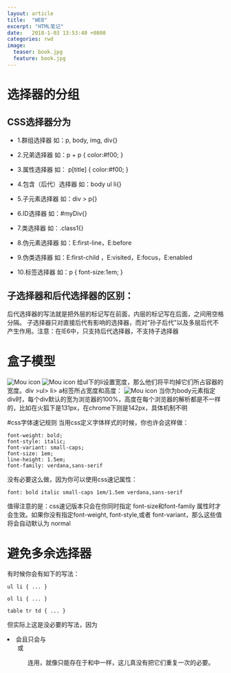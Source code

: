 ```yaml
---
layout: article
title:  "WEB"
excerpt: "HTML笔记"
date:   2018-1-03 13:53:40 +0800
categories: rwd
image:
  teaser: book.jpg
  feature: book.jpg
---
```

# 选择器的分组
## CSS选择器分为
- 1.群组选择器  如：p, body, img, div{}

- 2.兄弟选择器  如：p + p { color:#f00; }

- 3.属性选择器  如： p[title] { color:#f00; }

- 4.包含（后代）选择器  如：body ul li{}

- 5.子元素选择器 如：div > p{}

- 6.ID选择器  如：#myDiv{}

- 7.类选择器  如：.class1{}

- 8.伪元素选择器  如：E:first-line，E:before

- 9.伪类选择器  如：E:first-child ，E:visited，E:focus，E:enabled

- 10.标签选择器  如：p { font-size:1em; }
## 子选择器和后代选择器的区别：
后代选择器的写法就是把外层的标记写在前面，内层的标记写在后面，之间用空格分隔。
子选择器只对直接后代有影响的选择器，而对“孙子后代”以及多层后代不产生作用。注意：在IE6中，只支持后代选择器，不支持子选择器

# 盒子模型
![Mou icon](https://i.loli.net/2018/01/18/5a60090f3bd54.png)
![Mou icon](https://i.loli.net/2018/01/18/5a60090f3c931.png)
给ul下的li设置宽度，那么他们将平均掉它们所占容器的宽度。div >ul> li> a标签所占宽度和高度：
![Mou icon](https://i.loli.net/2018/01/18/5a60090f45958.png)
当你为body元素指定div时，每个div默认的宽为浏览器的100%，高度在每个浏览器的解析都是不一样的，比如在火狐下是131px，在chrome下则是142px，具体机制不明

#css字体速记规则
当用css定义字体样式的时候，你也许会这样做：
```
font-weight: bold;
font-style: italic;
font-variant: small-caps;
font-size: 1em;
line-height: 1.5em;
font-family: verdana,sans-serif 
```
没有必要这么做，因为你可以使用css速记属性：
```
font: bold italic small-caps 1em/1.5em verdana,sans-serif
```
值得注意的是：css速记版本只会在你同时指定 font-size和font-family 属性时才会生效。如果你没有指定font-weight, font-style,或者 font-variant，那么这些值将会自动默认为 normal

# 避免多余选择器
有时候你会有如下的写法：
```
ul li { ... }

ol li { ... }
    
table tr td { ... }
```
但实际上这是没必要的写法，因为<li>会且只会与<ul>或<ol>连用，就像<td>只能存在于<tr>和<table>中一样，这儿真没有把它们重复一次的必要。
